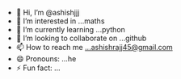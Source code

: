 - 👋 Hi, I’m @ashishjjj
- 👀 I’m interested in ...maths
- 🌱 I’m currently learning ...python
- 💞️ I’m looking to collaborate on ...github
- 📫 How to reach me ...ashishrajj45@gmail.com
- 😄 Pronouns: ...he
- ⚡ Fun fact: ...

<!---
ashishjjj/ashishjjj is a ✨ special ✨ repository because its `README.md` (this file) appears on your GitHub profile.
You can click the Preview link to take a look at your changes.
--->
